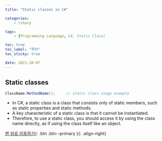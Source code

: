 ```yaml
---
title: "Static classes in C#"

categories:
    - csharp

tags:
    - [Programming Language, C#, Static Class]

toc: true
toc_label: "목차"
toc_sticky: true

date: 2021-10-07
---
```


## Static classes
```c#
ClassName.MethodName();     // static class usage example
```
- In C#, a static class is a class that consists only of static members, such as static properties and static methods.
- A key characteristic of a static class is that it cannot be instantiated.
- Therefore, to use a static class, you should access it by using the class name directly, as if using the class itself like an object.



[맨 위로 이동하기](#){: .btn .btn--primary }{: .align-right}